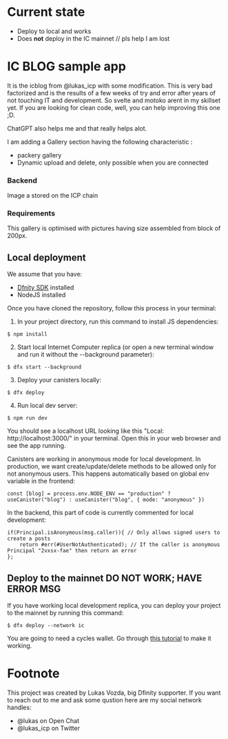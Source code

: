 # Current state

- Deploy to local and works
- Does **not** deploy in the IC mainnet // pls help I am lost


# IC BLOG sample app


It is the icblog from @lukas_icp with some modification. This is very bad factorized and is the results of a few weeks of try and error after years of not touching IT and development. So svelte and motoko arent in my skillset yet. If you are looking for clean code, well, you can help improving this one ;D.

ChatGPT also helps me and that really helps alot.

I am adding a Gallery section having the following characteristic :
- packery gallery
- Dynamic upload and delete, only possible when you are connected

### Backend

Image a stored on the ICP chain

### Requirements

This gallery is optimised with pictures having size assembled from block of 200px.


## Local deployment 

We assume that you have:
- [Dfnity SDK](https://internetcomputer.org/docs/current/developer-docs/quickstart/hello10mins) installed
- NodeJS installed

Once you have cloned the repository, follow this process in your terminal:

1. In your project directory, run this command to install JS dependencies:
```
$ npm install
```
2. Start local Internet Computer replica (or open a new terminal window and run it without the --background parameter):
```
$ dfx start --background 
```
3. Deploy your canisters locally:
```
$ dfx deploy
```
4. Run local dev server:
```
$ npm run dev
```
You should see a localhost URL looking like this "Local: http://localhost:3000/" in your terminal. Open this in your web browser and see the app running.

Canisters are working in anonymous mode for local development. In production, we want create/update/delete methods to be allowed only for not anonymous users. This happens automatically based on global env variable in the frontend:
```
const [blog] = process.env.NODE_ENV == "production" ? useCanister("blog") : useCanister("blog", { mode: "anonymous" })
```
In the backend, this part of code is currently commented for local development:
```
if(Principal.isAnonymous(msg.caller)){ // Only allows signed users to create a posts
    return #err(#UserNotAuthenticated); // If the caller is anonymous Principal "2vxsx-fae" then return an error
};
```
## Deploy to the mainnet DO NOT WORK; HAVE ERROR MSG

If you have working local development replica, you can deploy your project to the mainnet by running this command:
```
$ dfx deploy --network ic
```
You are going to need a cycles wallet. Go through [this tutorial](https://internetcomputer.org/docs/current/developer-docs/quickstart/network-quickstart) to make it working.

# Footnote

This project was created by Lukas Vozda, big Dfinity supporter. If you want to reach out to me and ask some qustion here are my social network handles:

- @lukas on Open Chat
- @lukas_icp on Twitter